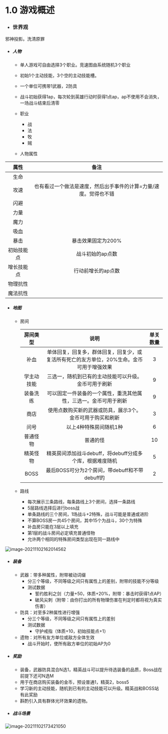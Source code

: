 # 1.0 游戏概述

- ### 世界观

邪神投影。洗清原罪

- ##### 人物

  - 单人游戏可自由选择3个职业。竞速图由系统随机3个职业

  - 初始1个主动技能，3个空的主动技能槽。
  - 一个单位可携带1武器，2防具
  - 战斗初始获得1ap，每次轮到英雄行动时获得1点ap，ap不使用不会消失，一场战斗结束后清零
  - 职业
    - 战
    - 法
    - 牧
    - 贼
  - 人物属性

|    属性    |                             备注                             |
| :--------: | :----------------------------------------------------------: |
|    生命    |                                                              |
|    攻速    | 也有看过一个做法是速度，然后出手事件的计算=力量/速度。觉得也不错 |
|    闪避    |                                                              |
|    力量    |                                                              |
|    魔力    |                                                              |
|    吸血    |                                                              |
|    暴击    |                      暴击效果固定为200%                      |
| 初始技能点 |                       战斗初始的ap点数                       |
| 增长技能点 |                      行动前增长的ap点数                      |
|  物理抗性  |                                                              |
|  魔法抗性  |                                                              |

- ##### 地图

  - 房间

    |  房间类型  |                             说明                             | 单关数量 |
    | :--------: | :----------------------------------------------------------: | :------: |
    |    补血    | 单体回复，回复多，群体回复，回复少，或复活所有死亡的友方单位，20%生命。金币可用于增强效果 |    3     |
    | 学主动技能 |     三选一，随机到已有的主动技能可以升级。金币可用于刷新     |    9     |
    |  装备洗练  | 可以固定一件装备的一个属性，重洗其他属性，三选一。金币可用于刷新 |    9     |
    |    商店    |  使用点数购买新的武器或防具，展示3个。金币可用于购买和刷新   |    3     |
    |    问号    |                    以上4种特殊房间随机1种                    |    6     |
    |  普通怪物  |                           普通的怪                           |    10    |
    |  精英怪物  |   精英房间添加战斗debuff，将debuff分成多个库，根据难度随机   |    5     |
    |    BOSS    |        最后BOSS可分为2个房间，带debuff和不带debuff的         |    2     |

  - 路线

    - 每次展示三条路线，每条路线上3个房间，选择一条路线
    - 5层路线选择后进行boss战
    - 单条路线的三个房间，1场战斗+2特殊，战斗可能是普通或进阶
    - 不算BOSS房一共45个房间，其中15个为战斗，30个为特殊
    - 补血房只能在3层以上填充
    - 第1层的战斗房间必定填充普通怪物
    - 允许两个相同的特殊房间类型出现在同一路线中

![image-20211102162014562](https://i.loli.net/2021/11/02/j7LPOhtcdpxZa6M.png)

- ##### 装备

  - 武器：带多种属性，附带被动词缀
    - 分三个等级，不同等级之间只有属性上的差别，附带的技能不分等级
    - 测试数据
      - 誓约胜利之剑（力量+50，体质+20%，附带：暴击时获得1点AP）
      - 破风尖刺（附带：由你打出的所有物理伤害在判定时都将视为真实伤害）
  - 防具：对至多2种属性进行增强
    - 分三个等级，不同等级之间只有属性上的差别
    - 测试数据
      - 守护戒指（体质+10，初始技能点+1）
  - 遗物：对所有友方单位或敌方全体生效
    - 战斗开始时，使所有敌方单位的初始AP为0

- ##### 奖励

  - 装备，武器防具混合N选1，精英战斗可以提升待选装备的品质，Boss战在前提下还可N选M
  - 用于在商店购买装备的金币，预设普通1，精英2，boss5
  - 学习新的主动技能，随机到已有的主动技能可以升级。精英战和BOSS站有此奖励
  - 斟酌引入具有群体光环效果的遗物。
  
- ##### 战斗场景

![image-20211102173421050](https://i.loli.net/2021/11/02/uRf7HiKCemPWogX.png)

